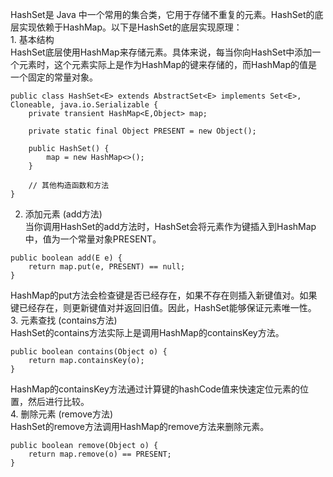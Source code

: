HashSet是 Java 中一个常用的集合类，它用于存储不重复的元素。HashSet的底层实现依赖于HashMap。以下是HashSet的底层实现原理：<br />1. 基本结构<br />HashSet底层使用HashMap来存储元素。具体来说，每当你向HashSet中添加一个元素时，这个元素实际上是作为HashMap的键来存储的，而HashMap的值是一个固定的常量对象。
```
public class HashSet<E> extends AbstractSet<E> implements Set<E>, Cloneable, java.io.Serializable {
    private transient HashMap<E,Object> map;

    private static final Object PRESENT = new Object();

    public HashSet() {
        map = new HashMap<>();
    }

    // 其他构造函数和方法
}
```
2. 添加元素 (add方法)<br />当你调用HashSet的add方法时，HashSet会将元素作为键插入到HashMap中，值为一个常量对象PRESENT。
```
public boolean add(E e) {
    return map.put(e, PRESENT) == null;
}
```
HashMap的put方法会检查键是否已经存在，如果不存在则插入新键值对。如果键已经存在，则更新键值对并返回旧值。因此，HashSet能够保证元素唯一性。<br />3. 元素查找 (contains方法)<br />HashSet的contains方法实际上是调用HashMap的containsKey方法。
```
public boolean contains(Object o) {
    return map.containsKey(o);
}
```
HashMap的containsKey方法通过计算键的hashCode值来快速定位元素的位置，然后进行比较。<br />4. 删除元素 (remove方法)<br />HashSet的remove方法调用HashMap的remove方法来删除元素。
```
public boolean remove(Object o) {
    return map.remove(o) == PRESENT;
}
```
